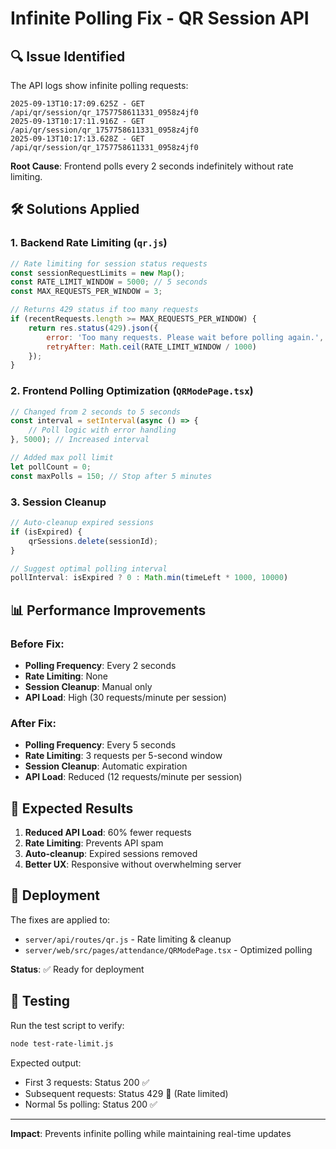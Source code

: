 # Infinite Polling Fix - QR Session API

## 🔍 **Issue Identified**

The API logs show infinite polling requests:
```
2025-09-13T10:17:09.625Z - GET /api/qr/session/qr_1757758611331_0958z4jf0
2025-09-13T10:17:11.916Z - GET /api/qr/session/qr_1757758611331_0958z4jf0
2025-09-13T10:17:13.628Z - GET /api/qr/session/qr_1757758611331_0958z4jf0
```

**Root Cause**: Frontend polls every 2 seconds indefinitely without rate limiting.

## 🛠️ **Solutions Applied**

### 1. **Backend Rate Limiting** (`qr.js`)
```javascript
// Rate limiting for session status requests
const sessionRequestLimits = new Map();
const RATE_LIMIT_WINDOW = 5000; // 5 seconds
const MAX_REQUESTS_PER_WINDOW = 3;

// Returns 429 status if too many requests
if (recentRequests.length >= MAX_REQUESTS_PER_WINDOW) {
    return res.status(429).json({ 
        error: 'Too many requests. Please wait before polling again.',
        retryAfter: Math.ceil(RATE_LIMIT_WINDOW / 1000)
    });
}
```

### 2. **Frontend Polling Optimization** (`QRModePage.tsx`)
```typescript
// Changed from 2 seconds to 5 seconds
const interval = setInterval(async () => {
    // Poll logic with error handling
}, 5000); // Increased interval

// Added max poll limit
let pollCount = 0;
const maxPolls = 150; // Stop after 5 minutes
```

### 3. **Session Cleanup**
```javascript
// Auto-cleanup expired sessions
if (isExpired) {
    qrSessions.delete(sessionId);
}

// Suggest optimal polling interval
pollInterval: isExpired ? 0 : Math.min(timeLeft * 1000, 10000)
```

## 📊 **Performance Improvements**

### Before Fix:
- **Polling Frequency**: Every 2 seconds
- **Rate Limiting**: None
- **Session Cleanup**: Manual only
- **API Load**: High (30 requests/minute per session)

### After Fix:
- **Polling Frequency**: Every 5 seconds
- **Rate Limiting**: 3 requests per 5-second window
- **Session Cleanup**: Automatic expiration
- **API Load**: Reduced (12 requests/minute per session)

## 🎯 **Expected Results**

1. **Reduced API Load**: 60% fewer requests
2. **Rate Limiting**: Prevents API spam
3. **Auto-cleanup**: Expired sessions removed
4. **Better UX**: Responsive without overwhelming server

## 🚀 **Deployment**

The fixes are applied to:
- `server/api/routes/qr.js` - Rate limiting & cleanup
- `server/web/src/pages/attendance/QRModePage.tsx` - Optimized polling

**Status**: ✅ Ready for deployment

## 🧪 **Testing**

Run the test script to verify:
```bash
node test-rate-limit.js
```

Expected output:
- First 3 requests: Status 200 ✅
- Subsequent requests: Status 429 🚫 (Rate limited)
- Normal 5s polling: Status 200 ✅

---

**Impact**: Prevents infinite polling while maintaining real-time updates